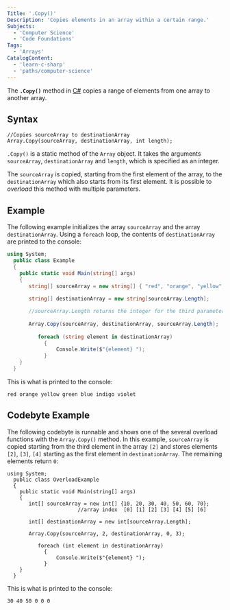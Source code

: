 ```yaml
---
Title: '.Copy()'
Description: 'Copies elements in an array within a certain range.'
Subjects:
  - 'Computer Science'
  - 'Code Foundations'
Tags:
  - 'Arrays'
CatalogContent:
  - 'learn-c-sharp'
  - 'paths/computer-science'
---
```


The **`.Copy()`** method in [C#](https://www.codecademy.com/resources/docs/c-sharp) 
copies a range of elements from one array to another array. 

## Syntax

```pseudo
//Copies sourceArray to destinationArray
Array.Copy(sourceArray, destinationArray, int length);
```

`.Copy()` is a static method of the `Array` object. It takes the arguments `sourceArray`, 
`destinationArray` and `length`, which is specified as an integer.

The `sourceArray` is copied, starting from the first element of the array, 
to the `destinationArray` which also starts from its first element. It is possible to _overload_
this method with multiple parameters.

## Example

The following example initializes the array `sourceArray` and the array
`destinationArray`. Using a `foreach` loop,
the contents of `destinationArray` are printed
to the console:

```cs
using System;
  public class Example
  {
    public static void Main(string[] args)
    {     
       string[] sourceArray = new string[] { "red", "orange", "yellow", "green", "blue", "indigo", "violet"};
       
       string[] destinationArray = new string[sourceArray.Length];

       //sourceArray.Length returns the integer for the third parameter, length. 
                                                                                                          
       Array.Copy(sourceArray, destinationArray, sourceArray.Length);
    
          foreach (string element in destinationArray)
            {
                Console.Write($"{element} ");     
            } 
    }
  }
```

This is what is printed to the console:

```shell
red orange yellow green blue indigo violet
```

## Codebyte Example

The following codebyte is runnable and shows one of the several
overload functions with the ``Array.Copy()`` method. In this example,
`sourceArray` is copied starting from the third element in the array `[2]`
and stores elements `[2]`, `[3]`, `[4]` starting as the first element in `destinationArray`.
The remaining elements return `0`:  

```codebyte/csharp
using System;
  public class OverloadExample
  {
    public static void Main(string[] args)
    {     
       int[] sourceArray = new int[] {10, 20, 30, 40, 50, 60, 70};
                       //array index  [0] [1] [2] [3] [4] [5] [6]
       
       int[] destinationArray = new int[sourceArray.Length]; 
                                                                                                          
       Array.Copy(sourceArray, 2, destinationArray, 0, 3);
    
          foreach (int element in destinationArray)
            {
                Console.Write($"{element} ");     
            } 
    }
  }
```

This is what is printed to the console:

```shell
30 40 50 0 0 0
```
